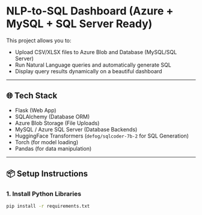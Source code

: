 # NLP-to-SQL Dashboard (Azure + MySQL + SQL Server Ready)

This project allows you to:
- Upload CSV/XLSX files to Azure Blob and Database (MySQL/SQL Server)
- Run Natural Language queries and automatically generate SQL
- Display query results dynamically on a beautiful dashboard

---

## 🌐 Tech Stack

- Flask (Web App)
- SQLAlchemy (Database ORM)
- Azure Blob Storage (File Uploads)
- MySQL / Azure SQL Server (Database Backends)
- HuggingFace Transformers (`defog/sqlcoder-7b-2` for SQL Generation)
- Torch (for model loading)
- Pandas (for data manipulation)

---

## 📦 Setup Instructions

### 1. Install Python Libraries

```bash
pip install -r requirements.txt
